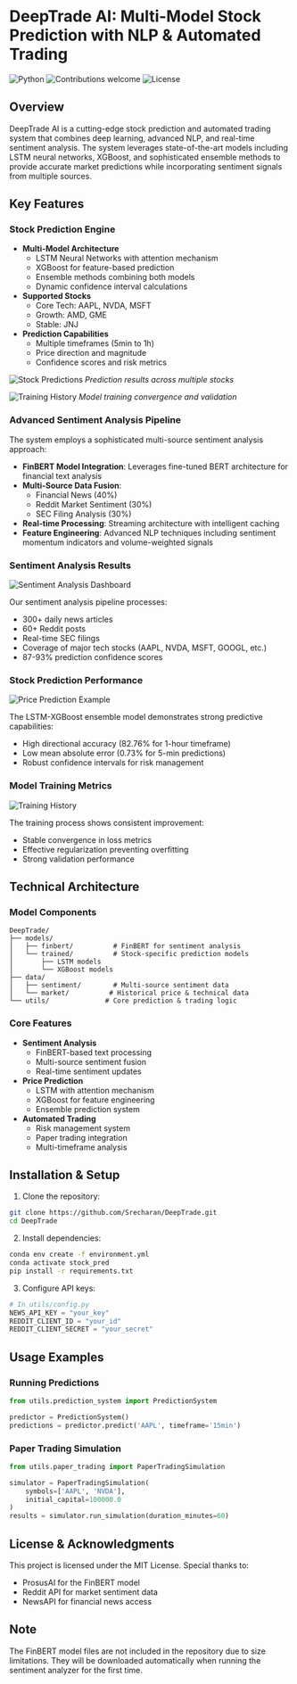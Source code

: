 # DeepTrade AI: Multi-Model Stock Prediction with NLP & Automated Trading

![Python](https://img.shields.io/badge/python-v3.9-blue.svg)
![Contributions welcome](https://img.shields.io/badge/contributions-welcome-orange.svg)
![License](https://img.shields.io/badge/license-MIT-blue.svg)

## Overview

DeepTrade AI is a cutting-edge stock prediction and automated trading system that combines deep learning, advanced NLP, and real-time sentiment analysis. The system leverages state-of-the-art models including LSTM neural networks, XGBoost, and sophisticated ensemble methods to provide accurate market predictions while incorporating sentiment signals from multiple sources.

## Key Features

### Stock Prediction Engine
- **Multi-Model Architecture**
  - LSTM Neural Networks with attention mechanism
  - XGBoost for feature-based prediction
  - Ensemble methods combining both models
  - Dynamic confidence interval calculations
- **Supported Stocks**
  - Core Tech: AAPL, NVDA, MSFT
  - Growth: AMD, GME
  - Stable: JNJ
- **Prediction Capabilities**
  - Multiple timeframes (5min to 1h)
  - Price direction and magnitude
  - Confidence scores and risk metrics

![Stock Predictions](visualization/stock_prediction_collage.png)
*Prediction results across multiple stocks*

![Training History](visualization/stock_training_history_collage.png)
*Model training convergence and validation*

### Advanced Sentiment Analysis Pipeline

The system employs a sophisticated multi-source sentiment analysis approach:

- **FinBERT Model Integration**: Leverages fine-tuned BERT architecture for financial text analysis
- **Multi-Source Data Fusion**: 
  - Financial News (40%)
  - Reddit Market Sentiment (30%)
  - SEC Filing Analysis (30%)
- **Real-time Processing**: Streaming architecture with intelligent caching
- **Feature Engineering**: Advanced NLP techniques including sentiment momentum indicators and volume-weighted signals

### Sentiment Analysis Results

![Sentiment Analysis Dashboard](visualization/sentiment_analysis.png)

Our sentiment analysis pipeline processes:
- 300+ daily news articles
- 60+ Reddit posts
- Real-time SEC filings
- Coverage of major tech stocks (AAPL, NVDA, MSFT, GOOGL, etc.)
- 87-93% prediction confidence scores

### Stock Prediction Performance

![Price Prediction Example](visualization/AAPL_prediction.png)

The LSTM-XGBoost ensemble model demonstrates strong predictive capabilities:
- High directional accuracy (82.76% for 1-hour timeframe)
- Low mean absolute error (0.73% for 5-min predictions)
- Robust confidence intervals for risk management

### Model Training Metrics

![Training History](visualization/AAPL_training_history.png)

The training process shows consistent improvement:
- Stable convergence in loss metrics
- Effective regularization preventing overfitting
- Strong validation performance

## Technical Architecture

### Model Components
```
DeepTrade/
├── models/
│   ├── finbert/          # FinBERT for sentiment analysis
│   └── trained/          # Stock-specific prediction models
│       ├── LSTM models
│       └── XGBoost models
├── data/
│   ├── sentiment/        # Multi-source sentiment data
│   └── market/          # Historical price & technical data
└── utils/              # Core prediction & trading logic
```

### Core Features
- **Sentiment Analysis**
  - FinBERT-based text processing
  - Multi-source sentiment fusion
  - Real-time sentiment updates
- **Price Prediction**
  - LSTM with attention mechanism
  - XGBoost for feature engineering
  - Ensemble prediction system
- **Automated Trading**
  - Risk management system
  - Paper trading integration
  - Multi-timeframe analysis

## Installation & Setup

1. Clone the repository:
```bash
git clone https://github.com/Srecharan/DeepTrade.git
cd DeepTrade
```

2. Install dependencies:
```bash
conda env create -f environment.yml
conda activate stock_pred
pip install -r requirements.txt
```

3. Configure API keys:
```python
# In utils/config.py
NEWS_API_KEY = "your_key"
REDDIT_CLIENT_ID = "your_id"
REDDIT_CLIENT_SECRET = "your_secret"
```

## Usage Examples

### Running Predictions
```python
from utils.prediction_system import PredictionSystem

predictor = PredictionSystem()
predictions = predictor.predict('AAPL', timeframe='15min')
```

### Paper Trading Simulation
```python
from utils.paper_trading import PaperTradingSimulation

simulator = PaperTradingSimulation(
    symbols=['AAPL', 'NVDA'],
    initial_capital=100000.0
)
results = simulator.run_simulation(duration_minutes=60)
```

## License & Acknowledgments

This project is licensed under the MIT License. Special thanks to:
- ProsusAI for the FinBERT model
- Reddit API for market sentiment data
- NewsAPI for financial news access

## Note
The FinBERT model files are not included in the repository due to size limitations. They will be downloaded automatically when running the sentiment analyzer for the first time.